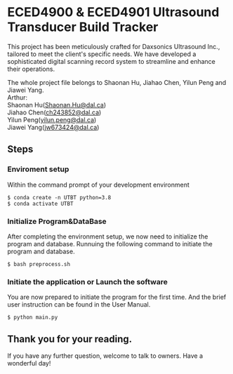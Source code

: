 # ECED4900 & ECED4901 Ultrasound Transducer Build Tracker

This project has been meticulously crafted for Daxsonics Ultrasound Inc., tailored to meet the client's specific needs. We have developed a sophisticated digital scanning record system to streamline and enhance their operations.

The whole project file belongs to Shaonan Hu, Jiahao Chen, Yilun Peng and Jiawei Yang.<br />
Arthur: <br />
Shaonan Hu(Shaonan.Hu@dal.ca)<br />
Jiahao Chen(ch243852@dal.ca)<br />
Yilun Peng(yilun.peng@dal.ca)<br />
Jiawei Yang(jw673424@dal.ca)<br />
## Steps

### Enviroment setup

Within the command prompt of your development environment
```
$ conda create -n UTBT python=3.8
$ conda activate UTBT
```




### Initialize Program&DataBase

After completing the environment setup, we now need to initialize the program and database.
Runnuing the following command to initiate the program and database.

```
$ bash preprocess.sh
```

### Initiate the application or Launch the software

You are now prepared to initiate the program for the first time.
And the brief user instruction can be found in the User Manual.
```
$ python main.py
```
## Thank you for your reading.
 If you have any further question, welcome to talk to owners.
 Have a wonderful day!
